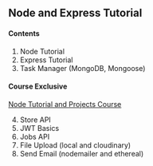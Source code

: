 ## Node and Express Tutorial

#### Contents

1. Node Tutorial
2. Express Tutorial
3. Task Manager (MongoDB, Mongoose)

#### Course Exclusive

[Node Tutorial and Projects Course](https://www.udemy.com/course/nodejs-tutorial-and-projects-course/?referralCode=E94792BEAE9ADD204BC7)

4. Store API
5. JWT Basics
6. Jobs API
7. File Upload (local and cloudinary)
8. Send Email (nodemailer and ethereal)
